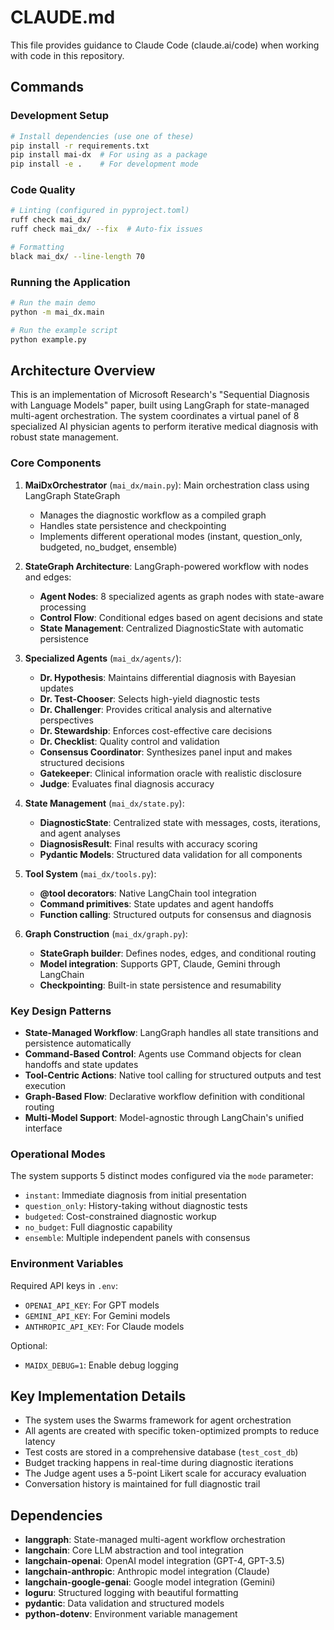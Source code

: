 # CLAUDE.md

This file provides guidance to Claude Code (claude.ai/code) when working with code in this repository.

## Commands

### Development Setup
```bash
# Install dependencies (use one of these)
pip install -r requirements.txt
pip install mai-dx  # For using as a package
pip install -e .    # For development mode
```

### Code Quality
```bash
# Linting (configured in pyproject.toml)
ruff check mai_dx/
ruff check mai_dx/ --fix  # Auto-fix issues

# Formatting
black mai_dx/ --line-length 70
```

### Running the Application
```bash
# Run the main demo
python -m mai_dx.main

# Run the example script
python example.py
```

## Architecture Overview

This is an implementation of Microsoft Research's "Sequential Diagnosis with Language Models" paper, built using LangGraph for state-managed multi-agent orchestration. The system coordinates a virtual panel of 8 specialized AI physician agents to perform iterative medical diagnosis with robust state management.

### Core Components

1. **MaiDxOrchestrator** (`mai_dx/main.py`): Main orchestration class using LangGraph StateGraph
   - Manages the diagnostic workflow as a compiled graph
   - Handles state persistence and checkpointing
   - Implements different operational modes (instant, question_only, budgeted, no_budget, ensemble)

2. **StateGraph Architecture**: LangGraph-powered workflow with nodes and edges:
   - **Agent Nodes**: 8 specialized agents as graph nodes with state-aware processing
   - **Control Flow**: Conditional edges based on agent decisions and state
   - **State Management**: Centralized DiagnosticState with automatic persistence

3. **Specialized Agents** (`mai_dx/agents/`):
   - **Dr. Hypothesis**: Maintains differential diagnosis with Bayesian updates
   - **Dr. Test-Chooser**: Selects high-yield diagnostic tests
   - **Dr. Challenger**: Provides critical analysis and alternative perspectives
   - **Dr. Stewardship**: Enforces cost-effective care decisions
   - **Dr. Checklist**: Quality control and validation
   - **Consensus Coordinator**: Synthesizes panel input and makes structured decisions
   - **Gatekeeper**: Clinical information oracle with realistic disclosure
   - **Judge**: Evaluates final diagnosis accuracy

4. **State Management** (`mai_dx/state.py`):
   - **DiagnosticState**: Centralized state with messages, costs, iterations, and agent analyses
   - **DiagnosisResult**: Final results with accuracy scoring
   - **Pydantic Models**: Structured data validation for all components

5. **Tool System** (`mai_dx/tools.py`):
   - **@tool decorators**: Native LangChain tool integration
   - **Command primitives**: State updates and agent handoffs
   - **Function calling**: Structured outputs for consensus and diagnosis

6. **Graph Construction** (`mai_dx/graph.py`):
   - **StateGraph builder**: Defines nodes, edges, and conditional routing
   - **Model integration**: Supports GPT, Claude, Gemini through LangChain
   - **Checkpointing**: Built-in state persistence and resumability

### Key Design Patterns

- **State-Managed Workflow**: LangGraph handles all state transitions and persistence automatically
- **Command-Based Control**: Agents use Command objects for clean handoffs and state updates
- **Tool-Centric Actions**: Native tool calling for structured outputs and test execution
- **Graph-Based Flow**: Declarative workflow definition with conditional routing
- **Multi-Model Support**: Model-agnostic through LangChain's unified interface

### Operational Modes

The system supports 5 distinct modes configured via the `mode` parameter:
- `instant`: Immediate diagnosis from initial presentation
- `question_only`: History-taking without diagnostic tests  
- `budgeted`: Cost-constrained diagnostic workup
- `no_budget`: Full diagnostic capability
- `ensemble`: Multiple independent panels with consensus

### Environment Variables

Required API keys in `.env`:
- `OPENAI_API_KEY`: For GPT models
- `GEMINI_API_KEY`: For Gemini models
- `ANTHROPIC_API_KEY`: For Claude models

Optional:
- `MAIDX_DEBUG=1`: Enable debug logging

## Key Implementation Details

- The system uses the Swarms framework for agent orchestration
- All agents are created with specific token-optimized prompts to reduce latency
- Test costs are stored in a comprehensive database (`test_cost_db`)
- Budget tracking happens in real-time during diagnostic iterations
- The Judge agent uses a 5-point Likert scale for accuracy evaluation
- Conversation history is maintained for full diagnostic trail

## Dependencies

- **langgraph**: State-managed multi-agent workflow orchestration
- **langchain**: Core LLM abstraction and tool integration
- **langchain-openai**: OpenAI model integration (GPT-4, GPT-3.5)
- **langchain-anthropic**: Anthropic model integration (Claude)
- **langchain-google-genai**: Google model integration (Gemini)
- **loguru**: Structured logging with beautiful formatting
- **pydantic**: Data validation and structured models
- **python-dotenv**: Environment variable management